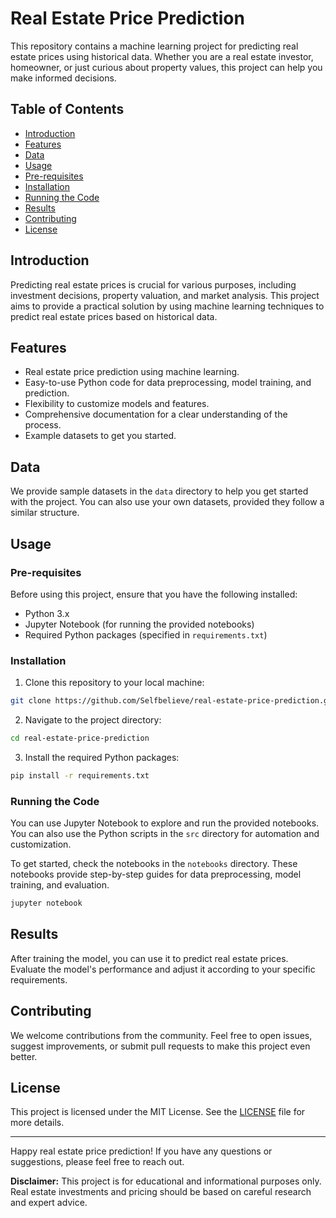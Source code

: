 # Real Estate Price Prediction

This repository contains a machine learning project for predicting real estate prices using historical data. Whether you are a real estate investor, homeowner, or just curious about property values, this project can help you make informed decisions.

## Table of Contents

- [Introduction](#introduction)
- [Features](#features)
- [Data](#data)
- [Usage](#usage)
- [Pre-requisites](#pre-requisites)
- [Installation](#installation)
- [Running the Code](#running-the-code)
- [Results](#results)
- [Contributing](#contributing)
- [License](#license)

## Introduction

Predicting real estate prices is crucial for various purposes, including investment decisions, property valuation, and market analysis. This project aims to provide a practical solution by using machine learning techniques to predict real estate prices based on historical data.

## Features

- Real estate price prediction using machine learning.
- Easy-to-use Python code for data preprocessing, model training, and prediction.
- Flexibility to customize models and features.
- Comprehensive documentation for a clear understanding of the process.
- Example datasets to get you started.

## Data

We provide sample datasets in the `data` directory to help you get started with the project. You can also use your own datasets, provided they follow a similar structure.

## Usage

### Pre-requisites

Before using this project, ensure that you have the following installed:

- Python 3.x
- Jupyter Notebook (for running the provided notebooks)
- Required Python packages (specified in `requirements.txt`)

### Installation

1. Clone this repository to your local machine:

```bash
git clone https://github.com/Selfbelieve/real-estate-price-prediction.git
```

2. Navigate to the project directory:

```bash
cd real-estate-price-prediction
```

3. Install the required Python packages:

```bash
pip install -r requirements.txt
```

### Running the Code

You can use Jupyter Notebook to explore and run the provided notebooks. You can also use the Python scripts in the `src` directory for automation and customization.

To get started, check the notebooks in the `notebooks` directory. These notebooks provide step-by-step guides for data preprocessing, model training, and evaluation.

```bash
jupyter notebook
```

## Results

After training the model, you can use it to predict real estate prices. Evaluate the model's performance and adjust it according to your specific requirements.

## Contributing

We welcome contributions from the community. Feel free to open issues, suggest improvements, or submit pull requests to make this project even better.

## License

This project is licensed under the MIT License. See the [LICENSE](LICENSE) file for more details.

---

Happy real estate price prediction! If you have any questions or suggestions, please feel free to reach out.

**Disclaimer:** This project is for educational and informational purposes only. Real estate investments and pricing should be based on careful research and expert advice.
